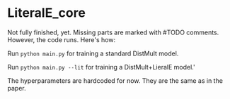# LiteralE_core

Not fully finished, yet. Missing parts are marked with #TODO comments.
However, the code runs. Here's how:

Run `python main.py` for training a standard DistMult model.

Run `python main.py --lit` for training a DistMult+LieralE model.'

The hyperparameters are hardcoded for now. They are the same as in the paper.